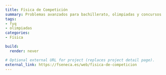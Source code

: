 ```yaml
---
title: Física de Competición
summary: Problemas avanzados para bachillerato, olimpiadas y concursos.
tags:
- fyq
- olimpiadas
categories:
- Física

build:
  render: never

# Optional external URL for project (replaces project detail page).
external_link: https://fseneca.es/web/fisica-de-competicion
---
```

